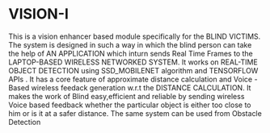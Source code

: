 # VISION-I
This is a vision enhancer based module specifically for the BLIND VICTIMS. The system is designed in such a way in which the blind person can take the help of AN APPLICATION which inturn sends Real Time Frames to the LAPTOP-BASED WIRELESS NETWORKED SYSTEM. It works on REAL-TIME OBJECT DETECTION using SSD_MOBILENET algorithm and TENSORFLOW APIs . It has a core feature of approximate distance calculation and Voice - Based wireless feedack generation w.r.t the DISTANCE CALCULATION. It makes the work of Blind easy,efficient and reliable by sending wireless Voice based feedback whether the particular object is either too close to him or is it at a safer distance. The same system can be used from Obstacle Detection  
